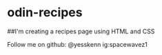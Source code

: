 # odin-recipes

##I'm creating a recipes page using HTML and CSS

Follow me on github: @yesskenn ig:spacewavez1

